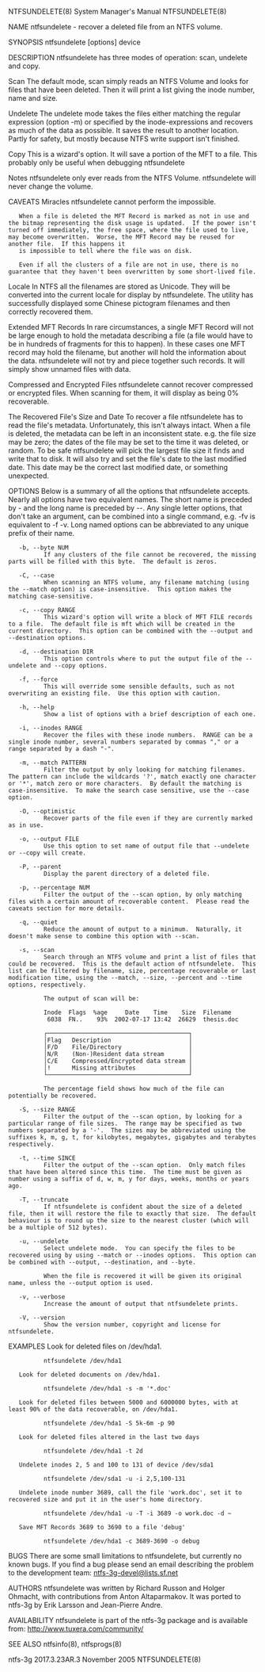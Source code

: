 NTFSUNDELETE(8)                                                                                                                                 System Manager's Manual                                                                                                                                 NTFSUNDELETE(8)

NAME
       ntfsundelete - recover a deleted file from an NTFS volume.

SYNOPSIS
       ntfsundelete [options] device

DESCRIPTION
       ntfsundelete has three modes of operation: scan, undelete and copy.

   Scan
       The default mode, scan simply reads an NTFS Volume and looks for files that have been deleted.  Then it will print a list giving the inode number, name and size.

   Undelete
       The undelete mode takes the files either matching the regular expression (option -m) or  specified by the inode-expressions and recovers as much of the data as possible.   It saves the result to another location.  Partly for safety, but mostly because NTFS write support isn't finished.

   Copy
       This is a wizard's option.  It will save a portion of the MFT to a file.  This probably only be useful when debugging ntfsundelete

   Notes
       ntfsundelete only ever reads from the NTFS Volume.  ntfsundelete will never change the volume.

CAVEATS
   Miracles
       ntfsundelete cannot perform the impossible.

       When a file is deleted the MFT Record is marked as not in use and the bitmap representing the disk usage is updated.  If the power isn't turned off immediately, the free space, where the file used to live, may become overwritten.  Worse, the MFT Record may be reused for another file.  If this happens it
       is impossible to tell where the file was on disk.

       Even if all the clusters of a file are not in use, there is no guarantee that they haven't been overwritten by some short-lived file.

   Locale
       In NTFS all the filenames are stored as Unicode.  They will be converted into the current locale for display by ntfsundelete.  The utility has successfully displayed some Chinese pictogram filenames and then correctly recovered them.

   Extended MFT Records
       In rare circumstances, a single MFT Record will not be large enough to hold the metadata describing a file (a file would have to be in hundreds of fragments for this to happen).  In these cases one MFT record may hold the filename, but another will hold the information about the data.  ntfsundelete will
       not try and piece together such records.  It will simply show unnamed files with data.

   Compressed and Encrypted Files
       ntfsundelete cannot recover compressed or encrypted files.  When scanning for them, it will display as being 0% recoverable.

   The Recovered File's Size and Date
       To recover a file ntfsundelete has to read the file's metadata.  Unfortunately, this isn't always intact.  When a file is deleted, the metadata can be left in an inconsistent state. e.g.  the file size may be zero; the dates of the file may be set to the time it was deleted, or random.
       To be safe ntfsundelete will pick the largest file size it finds and write that to disk.  It will also try and set the file's date to the last modified date.  This date may be the correct last modified date, or something unexpected.

OPTIONS
       Below is a summary of all the options that ntfsundelete accepts.  Nearly all options have two equivalent names.  The short name is preceded by - and the long name is preceded by --.  Any single letter options, that don't take an argument, can be combined into a single command, e.g.  -fv is equivalent to
       -f -v.  Long named options can be abbreviated to any unique prefix of their name.

       -b, --byte NUM
              If any clusters of the file cannot be recovered, the missing parts will be filled with this byte.  The default is zeros.

       -C, --case
              When scanning an NTFS volume, any filename matching (using the --match option) is case-insensitive.  This option makes the matching case-sensitive.

       -c, --copy RANGE
              This wizard's option will write a block of MFT FILE records to a file.  The default file is mft which will be created in the current directory.  This option can be combined with the --output and --destination options.

       -d, --destination DIR
              This option controls where to put the output file of the --undelete and --copy options.

       -f, --force
              This will override some sensible defaults, such as not overwriting an existing file.  Use this option with caution.

       -h, --help
              Show a list of options with a brief description of each one.

       -i, --inodes RANGE
              Recover the files with these inode numbers.  RANGE can be a single inode number, several numbers separated by commas "," or a range separated by a dash "-".

       -m, --match PATTERN
              Filter the output by only looking for matching filenames.  The pattern can include the wildcards '?', match exactly one character or '*', match zero or more characters.  By default the matching is case-insensitive.  To make the search case sensitive, use the --case option.

       -O, --optimistic
              Recover parts of the file even if they are currently marked as in use.

       -o, --output FILE
              Use this option to set name of output file that --undelete or --copy will create.

       -P, --parent
              Display the parent directory of a deleted file.

       -p, --percentage NUM
              Filter the output of the --scan option, by only matching files with a certain amount of recoverable content.  Please read the caveats section for more details.

       -q, --quiet
              Reduce the amount of output to a minimum.  Naturally, it doesn't make sense to combine this option with --scan.

       -s, --scan
              Search through an NTFS volume and print a list of files that could be recovered.  This is the default action of ntfsundelete.  This list can be filtered by filename, size, percentage recoverable or last modification time, using the --match, --size, --percent and --time options, respectively.

              The output of scan will be:

              Inode  Flags  %age     Date    Time    Size  Filename
               6038  FN..    93%  2002-07-17 13:42  26629  thesis.doc

              ┌────────────────────────────────────────┐
              │Flag   Description                      │
              │F/D    File/Directory                   │
              │N/R    (Non-)Resident data stream       │
              │C/E    Compressed/Encrypted data stream │
              │!      Missing attributes               │
              └────────────────────────────────────────┘

              The percentage field shows how much of the file can potentially be recovered.

       -S, --size RANGE
              Filter the output of the --scan option, by looking for a particular range of file sizes.  The range may be specified as two numbers separated by a '-'.  The sizes may be abbreviated using the suffixes k, m, g, t, for kilobytes, megabytes, gigabytes and terabytes respectively.

       -t, --time SINCE
              Filter the output of the --scan option.  Only match files that have been altered since this time.  The time must be given as number using a suffix of d, w, m, y for days, weeks, months or years ago.

       -T, --truncate
              If ntfsundelete is confident about the size of a deleted file, then it will restore the file to exactly that size.  The default behaviour is to round up the size to the nearest cluster (which will be a multiple of 512 bytes).

       -u, --undelete
              Select undelete mode.  You can specify the files to be recovered using by using --match or --inodes options.  This option can be combined with --output, --destination, and --byte.

              When the file is recovered it will be given its original name, unless the --output option is used.

       -v, --verbose
              Increase the amount of output that ntfsundelete prints.

       -V, --version
              Show the version number, copyright and license for ntfsundelete.

EXAMPLES
       Look for deleted files on /dev/hda1.

              ntfsundelete /dev/hda1

       Look for deleted documents on /dev/hda1.

              ntfsundelete /dev/hda1 -s -m '*.doc'

       Look for deleted files between 5000 and 6000000 bytes, with at least 90% of the data recoverable, on /dev/hda1.

              ntfsundelete /dev/hda1 -S 5k-6m -p 90

       Look for deleted files altered in the last two days

              ntfsundelete /dev/hda1 -t 2d

       Undelete inodes 2, 5 and 100 to 131 of device /dev/sda1

              ntfsundelete /dev/sda1 -u -i 2,5,100-131

       Undelete inode number 3689, call the file 'work.doc', set it to recovered size and put it in the user's home directory.

              ntfsundelete /dev/hda1 -u -T -i 3689 -o work.doc -d ~

       Save MFT Records 3689 to 3690 to a file 'debug'

              ntfsundelete /dev/hda1 -c 3689-3690 -o debug

BUGS
       There are some small limitations to ntfsundelete, but currently no known bugs.  If you find a bug please send an email describing the problem to the development team:
       ntfs-3g-devel@lists.sf.net

AUTHORS
       ntfsundelete was written by Richard Russon and Holger Ohmacht, with contributions from Anton Altaparmakov.  It was ported to ntfs-3g by Erik Larsson and Jean-Pierre Andre.

AVAILABILITY
       ntfsundelete is part of the ntfs-3g package and is available from:
       http://www.tuxera.com/community/

SEE ALSO
       ntfsinfo(8), ntfsprogs(8)

ntfs-3g 2017.3.23AR.3                                                                                                                                November 2005                                                                                                                                      NTFSUNDELETE(8)
